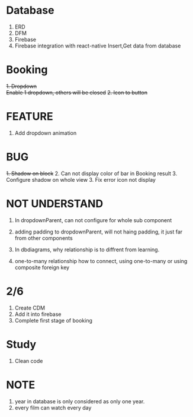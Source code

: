 # Database

1. ERD
2. DFM
3. Firebase
4. Firebase integration with react-native
   Insert,Get data from database

# Booking

~~1. Dropdown~~  
 ~~Enable 1 dropdown, others will be closed~~
~~2. Icon to button~~

# FEATURE

1. Add dropdown animation

# BUG


~~1. Shadow on block~~
2. Can not display color of bar in Booking result
3. Configure shadow on whole view 
3. Fix error icon not display



# NOT UNDERSTAND

1. In dropdownParent, can not configure for whole sub component
2. adding padding to dropdownParent, will not haing padding, it just far from other components

3. In dbdiagrams, why relationship is to diffrent from learning.
4. one-to-many relationship how to connect, using one-to-many or using composite foreign key


# 2/6
1. Create CDM
2. Add it into firebase
3. Complete first stage of booking

# Study 
1. Clean code
# NOTE
1. year in database is only considered as only one year.
2. every film can watch every day